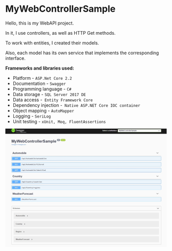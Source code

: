 # MyWebControllerSample

Hello, this is my WebAPI project.

In it, I use controllers, as well as HTTP Get methods.

To work with entities, I created their models. 

Also, each model has its own service that implements the corresponding interface.

**Frameworks and libraries used:**
+ Platform - ` ASP.Net Core 2.2 `
+ Documentation - `Swagger`
+ Programming language - `C#`
+ Data storage - `SQL Server 2017 DE`
+ Data access -` Entity Framework Core`
+ Dependency injection -` Native ASP.NET Core IOC container`
+ Object mapping - `AutoMapper`
+ Logging - `SeriLog`
+ Unit testing - `xUnit, Moq, FluentAssertions` 


![web api](/web-api.jpg)
